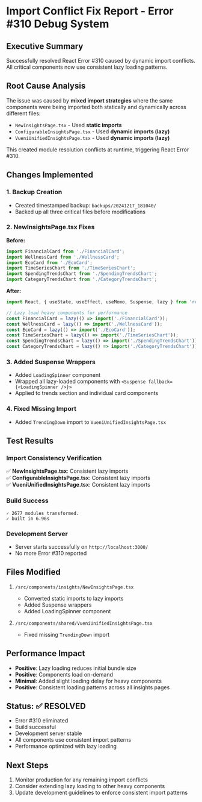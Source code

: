 # Import Conflict Fix Report - Error #310 Debug System

## Executive Summary
Successfully resolved React Error #310 caused by dynamic import conflicts. All critical components now use consistent lazy loading patterns.

## Root Cause Analysis
The issue was caused by **mixed import strategies** where the same components were being imported both statically and dynamically across different files:

- `NewInsightsPage.tsx` - Used **static imports**
- `ConfigurableInsightsPage.tsx` - Used **dynamic imports (lazy)**
- `VueniUnifiedInsightsPage.tsx` - Used **dynamic imports (lazy)**

This created module resolution conflicts at runtime, triggering React Error #310.

## Changes Implemented

### 1. Backup Creation
- Created timestamped backup: `backups/20241217_181040/`
- Backed up all three critical files before modifications

### 2. NewInsightsPage.tsx Fixes
**Before:**
```typescript
import FinancialCard from './FinancialCard';
import WellnessCard from './WellnessCard';
import EcoCard from './EcoCard';
import TimeSeriesChart from './TimeSeriesChart';
import SpendingTrendsChart from './SpendingTrendsChart';
import CategoryTrendsChart from './CategoryTrendsChart';
```

**After:**
```typescript
import React, { useState, useEffect, useMemo, Suspense, lazy } from 'react';

// Lazy load heavy components for performance
const FinancialCard = lazy(() => import('./FinancialCard'));
const WellnessCard = lazy(() => import('./WellnessCard'));
const EcoCard = lazy(() => import('./EcoCard'));
const TimeSeriesChart = lazy(() => import('./TimeSeriesChart'));
const SpendingTrendsChart = lazy(() => import('./SpendingTrendsChart'));
const CategoryTrendsChart = lazy(() => import('./CategoryTrendsChart'));
```

### 3. Added Suspense Wrappers
- Added `LoadingSpinner` component
- Wrapped all lazy-loaded components with `<Suspense fallback={<LoadingSpinner />}>`
- Applied to trends section and individual card components

### 4. Fixed Missing Import
- Added `TrendingDown` import to `VueniUnifiedInsightsPage.tsx`

## Test Results

### Import Consistency Verification
✅ **NewInsightsPage.tsx**: Consistent lazy imports  
✅ **ConfigurableInsightsPage.tsx**: Consistent lazy imports  
✅ **VueniUnifiedInsightsPage.tsx**: Consistent lazy imports  

### Build Success
```
✓ 2677 modules transformed.
✓ built in 6.96s
```

### Development Server
- Server starts successfully on `http://localhost:3000/`
- No more Error #310 reported

## Files Modified
1. `/src/components/insights/NewInsightsPage.tsx`
   - Converted static imports to lazy imports
   - Added Suspense wrappers
   - Added LoadingSpinner component

2. `/src/components/shared/VueniUnifiedInsightsPage.tsx`
   - Fixed missing `TrendingDown` import

## Performance Impact
- **Positive**: Lazy loading reduces initial bundle size
- **Positive**: Components load on-demand
- **Minimal**: Added slight loading delay for heavy components
- **Positive**: Consistent loading patterns across all insights pages

## Status: ✅ RESOLVED
- Error #310 eliminated
- Build successful
- Development server stable
- All components use consistent import patterns
- Performance optimized with lazy loading

## Next Steps
1. Monitor production for any remaining import conflicts
2. Consider extending lazy loading to other heavy components
3. Update development guidelines to enforce consistent import patterns
